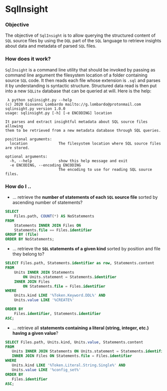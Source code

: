 # SqlInsight

### Objective
The objective of `SqlInsight` is to allow querying the structured content of `SQL` 
source files by using the `DQL` part of the `SQL` language to retrieve insights
about data and metadata of parsed `SQL` files.

### How does it work?
`SqlInsight` is a command line utility that should be invoked by passing as
command line argument the filesystem location of a folder containing source
`SQL` code. It then reads each file whose extension is `.sql` and parses it
by understanding is syntactic structure. Structured data read is then put
into a new `SQLite` database that can be queried at will. Here is the help:

```batch
 λ python sqlinsight.py --help
(c) 2020 Giovanni Lombardo mailto://g.lombardo@protonmail.com
sqlinsight.py version 1.0.0
usage: sqlinsight.py [-h] [-e ENCODING] location

It parses and extract insightful metadata about SQL source files allowing 
them to be retrieved from a new metadata database through SQL queries.

positional arguments:
  location              The filesystem location where SQL source files are stored.

optional arguments:
  -h, --help            show this help message and exit
  -e ENCODING, --encoding ENCODING
                        The encoding to use for reading SQL source files.
```

### How do I ..

- ... retrieve the **number of statements of each `SQL` source file** sorted by 
ascending number of statements? 
 
```sql
SELECT 
    Files.path, COUNT(*) AS NoStatements 
FROM 
    Statements INNER JOIN Files ON 
    Statements.file == Files.identifier 
GROUP BY (file) 
ORDER BY NoStatements;
```

- ... retrieve the **`SQL` statements of a given kind** sorted by position and
file they belong to? 

```sql
SELECT Files.path, Statements.identifier as row, Statements.content 
FROM 
	Units INNER JOIN Statements 
		ON Units.statement = Statements.identifier 
	INNER JOIN Files 
		ON Statements.file = Files.identifier 
WHERE
	Units.kind LIKE '%Token.Keyword.DDL%' AND
	Units.value LIKE '%CREATE%'

ORDER BY
	Files.identifier, Statements.identifier
ASC;
```

- ... retrieve all **statements containing a literal (string, integer, etc.) 
having a given value**?
 
 ```sql
SELECT Files.path, Units.kind, Units.value, Statements.content 
FROM 
	Units INNER JOIN Statements ON Units.statement = Statements.identifier 
	INNER JOIN Files ON Statements.file = Files.identifier 
WHERE
	Units.kind LIKE '%Token.Literal.String.Single%' AND
	Units.value LIKE '%config_set%'
ORDER BY
	Files.identifier
ASC;
```

